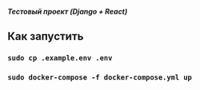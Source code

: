 ***Тестовый проект (Django + React)***

## Как запустить

### `sudo cp .example.env .env`
### `sudo docker-compose -f docker-compose.yml up`
